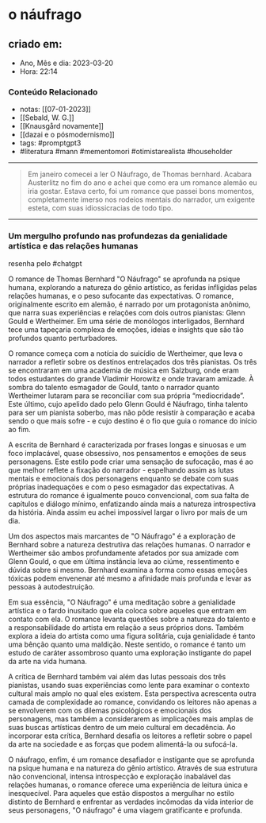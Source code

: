 # o náufrago

## criado em: 
-  Ano, Mês e dia: 2023-03-20
- Hora: 22:14

### Conteúdo Relacionado
- notas: [[07-01-2023]]
- [[Sebald, W. G.]]
- [[Knausgård novamente]]
- [[dazai e o pósmodernismo]]
- tags: #promptgpt3 
- #literatura #mann #mementomori #otimistarealista #householder
---

> Em janeiro comecei a ler O Náufrago, de Thomas bernhard. Acabara Austerlitz no fim do ano e achei que como era um romance alemão eu iria gostar. Estava certo, foi um romance que passei bons momentos, completamente imerso nos rodeios mentais do narrador, um exigente esteta, com suas idiossicracias de todo tipo.

---

### Um mergulho profundo nas profundezas da genialidade artística e das relações humanas

resenha pelo #chatgpt 

O romance de Thomas Bernhard "O Náufrago" se aprofunda na psique humana, explorando a natureza do gênio artístico, as feridas infligidas pelas relações humanas, e o peso sufocante das expectativas. O romance, originalmente escrito em alemão, é narrado por um protagonista anônimo, que narra suas experiências e relações com dois outros pianistas: Glenn Gould e Wertheimer. Em uma série de monólogos interligados, Bernhard tece uma tapeçaria complexa de emoções, ideias e insights que são tão profundos quanto perturbadores.

O romance começa com a notícia do suicídio de Wertheimer, que leva o narrador a refletir sobre os destinos entrelaçados dos três pianistas. Os três se encontraram em uma academia de música em Salzburg, onde eram todos estudantes do grande Vladimir Horowitz e onde travaram amizade. À sombra do talento esmagador de Gould, tanto o narrador quanto Wertheimer lutaram para se reconciliar com sua própria “mediocridade”. Este último, cujo apelido dado pelo Glenn Gould é Náufrago, tinha talento para ser um pianista soberbo, mas não pôde resistir à comparação e acaba sendo o que mais sofre - e cujo destino é o fio que guia o romance do início ao fim.

A escrita de Bernhard é caracterizada por frases longas e sinuosas e um foco implacável, quase obsessivo, nos pensamentos e emoções de seus personagens. Este estilo pode criar uma sensação de sufocação, mas é ao que melhor reflete a fixação do narrador - espelhando assim as lutas mentais e emocionais dos personagens enquanto se debate com suas próprias inadequações e com o peso esmagador das expectativas. A estrutura do romance é igualmente pouco convencional, com sua falta de capítulos e diálogo mínimo, enfatizando ainda mais a natureza introspectiva da história. Ainda assim eu achei impossível largar o  livro por mais de um dia. 

Um dos aspectos mais marcantes de "O Náufrago" é a exploração de Bernhard sobre a natureza destrutiva das relações humanas. O narrador e Wertheimer são ambos profundamente afetados por sua amizade com Glenn Gould, o que em última instância leva ao ciúme, ressentimento e dúvida sobre si mesmo. Bernhard examina a forma como essas emoções tóxicas podem envenenar até mesmo a afinidade mais profunda e levar as pessoas à autodestruição.

Em sua essência, "O Náufrago" é uma meditação sobre a genialidade artística e o fardo inusitado que ela coloca sobre aqueles que entram em contato com ela. O romance levanta questões sobre a natureza do talento e a responsabilidade do artista em relação a seus próprios dons. Também explora a ideia do artista como uma figura solitária, cuja genialidade é tanto uma bênção quanto uma maldição. Neste sentido, o romance é tanto um estudo de caráter assombroso quanto uma exploração instigante do papel da arte na vida humana. 

A crítica de Bernhard também vai além das lutas pessoais dos três pianistas, usando suas experiências como lente para examinar o contexto cultural mais amplo no qual eles existem. Esta perspectiva acrescenta outra camada de complexidade ao romance, convidando os leitores não apenas a se envolverem com os dilemas psicológicos e emocionais dos personagens, mas também a considerarem as implicações mais amplas de suas buscas artísticas dentro de um meio cultural em decadência. Ao incorporar esta crítica, Bernhard desafia os leitores a refletir sobre o papel da arte na sociedade e as forças que podem alimentá-la ou sufocá-la.

O náufrago, enfim, é um romance desafiador e instigante que se aprofunda na psique humana e na natureza do gênio artístico. Através de sua estrutura não convencional, intensa introspecção e exploração inabalável das relações humanas, o romance oferece uma experiência de leitura única e inesquecível. Para aqueles que estão dispostos a mergulhar no estilo distinto de Bernhard e enfrentar as verdades incômodas da vida interior de seus personagens, "O náufrago" é uma viagem gratificante e profunda.